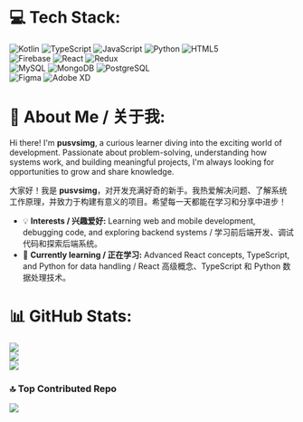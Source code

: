 # 💻 Tech Stack:
![Kotlin](https://img.shields.io/badge/kotlin-%237F52FF.svg?style=for-the-badge&logo=kotlin&logoColor=white) ![TypeScript](https://img.shields.io/badge/typescript-%23007ACC.svg?style=for-the-badge&logo=typescript&logoColor=white) ![JavaScript](https://img.shields.io/badge/javascript-%23323330.svg?style=for-the-badge&logo=javascript&logoColor=%23F7DF1E) ![Python](https://img.shields.io/badge/python-%23121011.svg?style=for-the-badge&logo=python&logoColor=white) ![HTML5](https://img.shields.io/badge/html5-%23E34F26.svg?style=for-the-badge&logo=html5&logoColor=white)  
![Firebase](https://img.shields.io/badge/firebase-%23039BE5.svg?style=for-the-badge&logo=firebase) ![React](https://img.shields.io/badge/react-%2320232a.svg?style=for-the-badge&logo=react&logoColor=%2361DAFB) ![Redux](https://img.shields.io/badge/redux-%23593d88.svg?style=for-the-badge&logo=redux&logoColor=white)  
![MySQL](https://img.shields.io/badge/mysql-4479A1.svg?style=for-the-badge&logo=mysql&logoColor=white) ![MongoDB](https://img.shields.io/badge/MongoDB-%234ea94b.svg?style=for-the-badge&logo=mongodb&logoColor=white) ![PostgreSQL](https://img.shields.io/badge/postgresql-316192.svg?style=for-the-badge&logo=postgresql&logoColor=white)  
![Figma](https://img.shields.io/badge/figma-%23F24E1E.svg?style=for-the-badge&logo=figma&logoColor=white) ![Adobe XD](https://img.shields.io/badge/adobe_xd-FF61F6?style=for-the-badge&logo=adobe-xd&logoColor=white)

# 👋 About Me / 关于我:
Hi there! I'm **pusvsimg**, a curious learner diving into the exciting world of development. Passionate about problem-solving, understanding how systems work, and building meaningful projects, I'm always looking for opportunities to grow and share knowledge.

大家好！我是 **pusvsimg**，对开发充满好奇的新手。我热爱解决问题、了解系统工作原理，并致力于构建有意义的项目。希望每一天都能在学习和分享中进步！

- 💡 **Interests / 兴趣爱好:** Learning web and mobile development, debugging code, and exploring backend systems / 学习前后端开发、调试代码和探索后端系统。  
- 🌱 **Currently learning / 正在学习:** Advanced React concepts, TypeScript, and Python for data handling / React 高级概念、TypeScript 和 Python 数据处理技术。  

# 📊 GitHub Stats:
![](https://github-readme-stats.vercel.app/api?username=pusvsimg&theme=dark&hide_border=false&include_all_commits=true&count_private=true)<br/>
![](https://github-readme-streak-stats.herokuapp.com/?user=pusvsimg&theme=dark&hide_border=false)<br/>
![](https://github-readme-stats.vercel.app/api/top-langs/?username=pusvsimg&theme=dark&hide_border=false&include_all_commits=true&count_private=true&layout=compact)

### 🔝 Top Contributed Repo
![](https://github-contributor-stats.vercel.app/api?username=pusvsimg&limit=5&theme=dark&combine_all_yearly_contributions=true)



